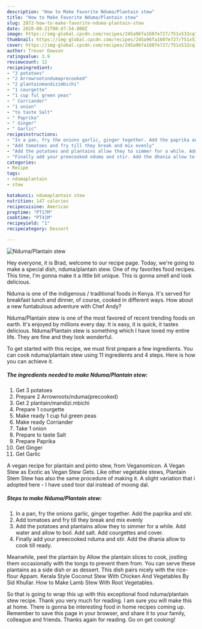 ```yaml
---
description: "How to Make Favorite Nduma/Plantain stew"
title: "How to Make Favorite Nduma/Plantain stew"
slug: 2872-how-to-make-favorite-nduma-plantain-stew
date: 2020-08-21T00:47:54.000Z
image: https://img-global.cpcdn.com/recipes/245a96fa1607e727/751x532cq70/ndumaplantain-stew-recipe-main-photo.jpg
thumbnail: https://img-global.cpcdn.com/recipes/245a96fa1607e727/751x532cq70/ndumaplantain-stew-recipe-main-photo.jpg
cover: https://img-global.cpcdn.com/recipes/245a96fa1607e727/751x532cq70/ndumaplantain-stew-recipe-main-photo.jpg
author: Trevor Dawson
ratingvalue: 3.9
reviewcount: 12
recipeingredient:
- "3 potatoes"
- "2 Arrowrootsndumaprecooked"
- "2 plantainmandizimbichi"
- "1 courgette"
- "1 cup ful green peas"
- " Corriander"
- "1 onion"
- "to taste Salt"
- " Paprika"
- " Ginger"
- " Garlic"
recipeinstructions:
- "In a pan, fry the onions garlic, ginger together. Add the paprika and stir."
- "Add tomatoes and fry till they break and mix evenly"
- "Add the potatoes and plantains allow they to simmer for a while. Add water and allow to boil. Add salt. Add courgettes and cover."
- "Finally add your preecooked nduma and stir. Add the dhania allow to cook till ready."
categories:
- Recipe
tags:
- ndumaplantain
- stew

katakunci: ndumaplantain stew 
nutrition: 147 calories
recipecuisine: American
preptime: "PT17M"
cooktime: "PT41M"
recipeyield: "1"
recipecategory: Dessert

---
```



![Nduma/Plantain stew](https://img-global.cpcdn.com/recipes/245a96fa1607e727/751x532cq70/ndumaplantain-stew-recipe-main-photo.jpg)

Hey everyone, it is Brad, welcome to our recipe page. Today, we're going to make a special dish, nduma/plantain stew. One of my favorites food recipes. This time, I'm gonna make it a little bit unique. This is gonna smell and look delicious.

Nduma is one of the indigenous / traditional foods in Kenya. It&#39;s served for breakfast lunch and dinner, of course, cooked in different ways. How about a new funtabulous adventure with Chef Andy?

Nduma/Plantain stew is one of the most favored of recent trending foods on earth. It's enjoyed by millions every day. It is easy, it is quick, it tastes delicious. Nduma/Plantain stew is something which I have loved my entire life. They are fine and they look wonderful.


To get started with this recipe, we must first prepare a few ingredients. You can cook nduma/plantain stew using 11 ingredients and 4 steps. Here is how you can achieve it.

<!--inarticleads1-->

##### The ingredients needed to make Nduma/Plantain stew:

1. Get 3 potatoes
1. Prepare 2 Arrowroots/nduma(precooked)
1. Get 2 plantain/mandizi.mbichi
1. Prepare 1 courgette
1. Make ready 1 cup ful green peas
1. Make ready  Corriander
1. Take 1 onion
1. Prepare to taste Salt
1. Prepare  Paprika
1. Get  Ginger
1. Get  Garlic


A vegan recipe for plantain and pinto stew, from Veganomicon. A Vegan Stew as Exotic as Vegan Stew Gets. Like other vegetable stews, Plantain Stem Stew has also the same procedure of making it. A slight variation that i adopted here - I have used toor dal instead of moong dal. 

<!--inarticleads2-->

##### Steps to make Nduma/Plantain stew:

1. In a pan, fry the onions garlic, ginger together. Add the paprika and stir.
1. Add tomatoes and fry till they break and mix evenly
1. Add the potatoes and plantains allow they to simmer for a while. Add water and allow to boil. Add salt. Add courgettes and cover.
1. Finally add your preecooked nduma and stir. Add the dhania allow to cook till ready.


Meanwhile, peel the plantain by Allow the plantain slices to cook, jostling them occasionally with the tongs to prevent them from. You can serve these plantains as a side dish or as dessert. This dish pairs nicely with the rice-flour Appam. Kerala Style Coconut Stew With Chicken And Vegetables By Sid Khullar. How to Make Lamb Stew With Root Vegetables. 

So that is going to wrap this up with this exceptional food nduma/plantain stew recipe. Thank you very much for reading. I am sure you will make this at home. There is gonna be interesting food in home recipes coming up. Remember to save this page in your browser, and share it to your family, colleague and friends. Thanks again for reading. Go on get cooking!
